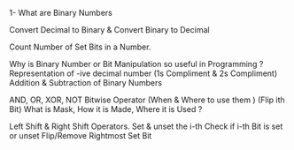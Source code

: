 

1- What are Binary Numbers

Convert Decimal to Binary & Convert Binary to Decimal

Count Number of Set Bits in a Number.

Why is Binary Number or Bit Manipulation so useful in Programming ?
Representation of -ive decimal number (1s Compliment & 2s Compliment)
Addition & Subtraction of Binary Numbers

AND, OR, XOR, NOT Bitwise Operator (When & Where to use them ) (Flip ith Bit)
What is Mask, How it is Made, Where it is Used ?

Left Shift & Right Shift Operators.
Set & unset the i-th
Check if i-th Bit is set or unset
Flip/Remove Rightmost Set Bit

